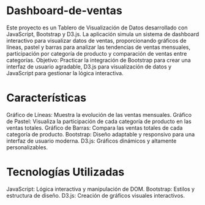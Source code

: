 # Dashboard-de-ventas
Este proyecto es un Tablero de Visualización de Datos desarrollado con JavaScript, Bootstrap y D3.js. La aplicación simula un sistema de dashboard interactivo para visualizar datos de ventas, proporcionando gráficos de líneas, pastel y barras para analizar las tendencias de ventas mensuales, participación por categoría de producto y comparación de ventas entre categorías.
Objetivo: Practicar la integración de Bootstrap para crear una interfaz de usuario agradable, D3.js para visualización de datos y JavaScript para gestionar la lógica interactiva.

# Características
Gráfico de Líneas: Muestra la evolución de las ventas mensuales.
Gráfico de Pastel: Visualiza la participación de cada categoría de producto en las ventas totales.
Gráfico de Barras: Compara las ventas totales de cada categoría de producto.
Bootstrap: Diseño adaptable y responsivo para una interfaz de usuario moderna.
D3.js: Gráficos dinámicos y altamente personalizables.
# Tecnologías Utilizadas
JavaScript: Lógica interactiva y manipulación de DOM.
Bootstrap: Estilos y estructura de diseño.
D3.js: Creación de gráficos visuales interactivos.
